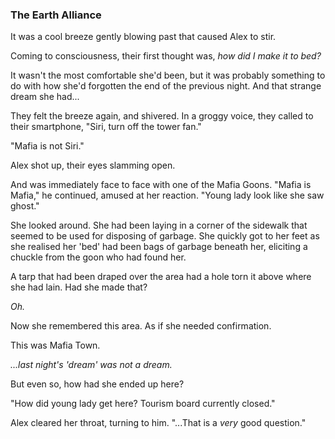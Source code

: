 ### The Earth Alliance

It was a cool breeze gently blowing past that caused Alex to stir.

Coming to consciousness, their first thought was, *how did I make it to bed?*

It wasn't the most comfortable she'd been, but it was probably something to do with how she'd forgotten the end of the previous night. And that strange dream she had...

They felt the breeze again, and shivered. In a groggy voice, they called to their smartphone, "Siri, turn off the tower fan."

"Mafia is not Siri."

Alex shot up, their eyes slamming open.

And was immediately face to face with one of the Mafia Goons. "Mafia is Mafia," he continued, amused at her reaction. "Young lady look like she saw ghost."

She looked around. She had been laying in a corner of the sidewalk that seemed to be used for disposing of garbage. She quickly got to her feet as she realised her 'bed' had been bags of garbage beneath her, eliciting a chuckle from the goon who had found her.

A tarp that had been draped over the area had a hole torn it above where she had lain. Had she made that?

*Oh.*

Now she remembered this area. As if she needed confirmation.

This was Mafia Town.

*...last night's 'dream' was not a dream.*

But even so, how had she ended up here?

"How did young lady get here? Tourism board currently closed."

Alex cleared her throat, turning to him. "...That is a *very* good question." 